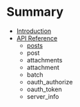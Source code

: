 # Summary

* [Introduction](README.md)
* [API Reference](api-reference.md)
  * [posts](api-reference/posts.md)
  * post
  * attachments
  * attachment
  * batch
  * oauth\_authorize
  * oauth\_token
  * server\_info

